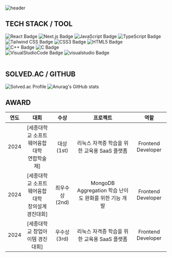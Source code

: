 <!-- Header -->
![header](https://capsule-render.vercel.app/api?type=Waving&height=200&color=gradient&text=YM)</header>

## TECH STACK / TOOL
<!-- Frontend Development -->
<div>
  <img alt="React Badge" src="https://img.shields.io/badge/React-%2361DAFB?style=flat-square&logo=react&logoColor=white">
  <img alt="Next.js Badge" src="https://img.shields.io/badge/Next.js-%23000000?style=flat-square&logo=next.js&logoColor=white">
  <img alt="JavaScript Badge" src="https://img.shields.io/badge/JavaScript-%23F7DF1E?style=flat-square&logo=javascript&logoColor=white">
  <img alt="TypeScript Badge" src="https://img.shields.io/badge/TypeScript-%23007ACC?style=flat-square&logo=typescript&logoColor=white">
</div>

<!-- Styling -->
<div>
  <img alt="Tailwind CSS Badge" src="https://img.shields.io/badge/Tailwind_CSS-%2338B2AC?style=flat-square&logo=tailwind-css&logoColor=white">
  <img alt="CSS3 Badge" src="https://img.shields.io/badge/CSS3-%231572B6?style=flat-square&logo=css3&logoColor=white">
  <img alt="HTML5 Badge" src="https://img.shields.io/badge/HTML5-%23E34F26?style=flat-square&logo=html5&logoColor=white">
</div>

<!-- Programming Languages -->
<div>
  <img alt="C++ Badge" src="https://img.shields.io/badge/C%2B%2B-%2300599C?style=flat-square&logo=C%2B%2B&logoColor=white">
  <img alt="C Badge" src="https://img.shields.io/badge/C-%2300599C?style=flat-square&logo=C&logoColor=white">
<div>

<div>
  <img alt="VisualStudioCode Badge" src="https://img.shields.io/badge/Visual_Studio_Code-007ACC?style=flat-square&logo=visual%20studio%20code&logoColor=white">
  <img alt="visualstudio Badge" src="https://img.shields.io/badge/Visual_Studio-%235C2D91?style=flat-square&logo=visual%20studio&logoColor=white">
</div>



<br>

## SOLVED.AC / GITHUB

<img src="http://mazassumnida.wtf/api/v2/generate_badge?boj=vendetta12" alt="Solved.ac Profile">
<img src="https://github-readme-stats.vercel.app/api?username=tracer12&theme=shadow_green&show_icons=true" alt="Anurag's GitHub stats">



## AWARD
| 연도 | 대회 | 수상 | 프로젝트 | 역할 |
| :--: | :--: | :--: | :--: | :--: |
| 2024 | [세종대학교 소프트웨어융합대학<br>연합학술제] | 대상 (1st) | 리눅스 자격증 학습을 위한 교육용 SaaS 플랫폼 | Frontend Developer |
| 2024 | [세종대학교 소프트웨어융합대학<br>창의설계경진대회] | 최우수상 (2nd) | MongoDB Aggregation 학습 난이도 완화를 위한 기능 개발 | Frontend Developer |
| 2024 | [세종대학교 창업아이템 경진대회] | 우수상 (3rd) | 리눅스 자격증 학습을 위한 교육용 SaaS 플랫폼 | Frontend Developer |







